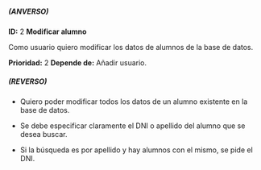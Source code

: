 ##### (ANVERSO)
**ID:** 2 **Modificar alumno**

Como usuario quiero modificar los datos de alumnos de la base de datos.

**Prioridad:** 2
**Depende de:** Añadir usuario.
##### (REVERSO)
* Quiero poder modificar todos los datos de un alumno existente en la base de datos.

* Se debe especificar claramente el DNI o apellido del alumno que se desea buscar.

* Si la búsqueda es por apellido y hay alumnos con el mismo, se pide el DNI.
